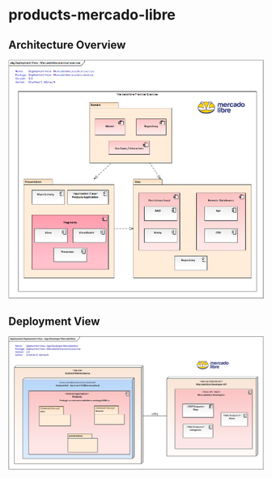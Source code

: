 # products-mercado-libre

## Architecture Overview
![main](https://raw.githubusercontent.com/camilogo1200/products-mercado-libre/develop/docs/img/Architecture%20Overview%20-%20Mercadolibre%20practical%20exercise.png)

## Deployment View
![main](https://raw.githubusercontent.com/camilogo1200/products-mercado-libre/develop/docs/img/Deployment%20View%20-%20App%20Developer%20Mercadolibre%20.png)
